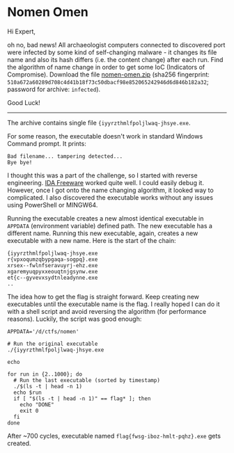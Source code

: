 # Nomen Omen

Hi Expert,

oh no, bad news! All archaeologist computers connected to discovered port were infected by some kind of self-changing malware - it changes its file name and also its hash differs (i.e. the content change) after each run. Find the algorithm of name change in order to get some IoC (Indicators of Compromise). Download the file [nomen-omen.zip](nomen-omen.zip) (sha256 fingerprint: `510a672a60289d708c4d41b18f73c50dbacf98e852065242946d6d846b182a32`; password for archive: `infected`).

Good Luck!

---

The archive contains single file `{iyyrzthmlfpoljlwaq-jhsye.exe`.

For some reason, the executable doesn't work in standard Windows Command prompt. It prints:
```
Bad filename... tampering detected...
Bye bye!
```

I thought this was a part of the challenge, so I started with reverse engineering.
[IDA Freeware](https://hex-rays.com/ida-free/) worked quite well. I could easily debug it.
However, once I got onto the name changing algorithm, it looked way to complicated. I also discovered the executable
works without any issues using PowerShell or MINGW64.

Running the executable creates a new almost identical executable in `APPDATA` (environment variable)
defined path. The new executable has a different name. Running this new executable, again, creates
a new executable with a new name. Here is the start of the chain:
```
{iyyrzthmlfpoljlwaq-jhsye.exe
r{vpxoqumzqbypgaqa-sogpq}.exe
xrsex--fwlnfseravuyrj-ehz.exe
xgaremyuqpyxxeouqtnjgsynw.exe
et{c--gyvevxsydtnleadynne.exe
..
```

The idea how to get the flag is straight forward. Keep creating new executables until the executable name is the
flag. I really hoped I can do it with a shell script and avoid reversing the algorithm (for performance reasons).
Luckily, the script was good enough:
```shell
APPDATA='/d/ctfs/nomen'

# Run the original executable
./{iyyrzthmlfpoljlwaq-jhsye.exe
 
echo

for run in {2..1000}; do
  # Run the last executable (sorted by timestamp)
  ./$(ls -t | head -n 1)
  echo $run
  if [ "$(ls -t | head -n 1)" == flag* ]; then
    echo "DONE"
    exit 0
  fi
done
```

After ~700 cycles, executable named `flag{fwsg-iboz-hmlt-pqhz}.exe` gets created.